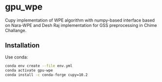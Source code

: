 # gpu_wpe
Cupy implementation of WPE algorithm with numpy-based interface based on Nara-WPE and Desh Raj implementation for GSS preprocessing in Chime Challange.

## Installation
Use conda:
```bash
conda env create --file env.yml 
conda activate gpu-wpe
conda install -c conda-forge cupy=10.2
```
